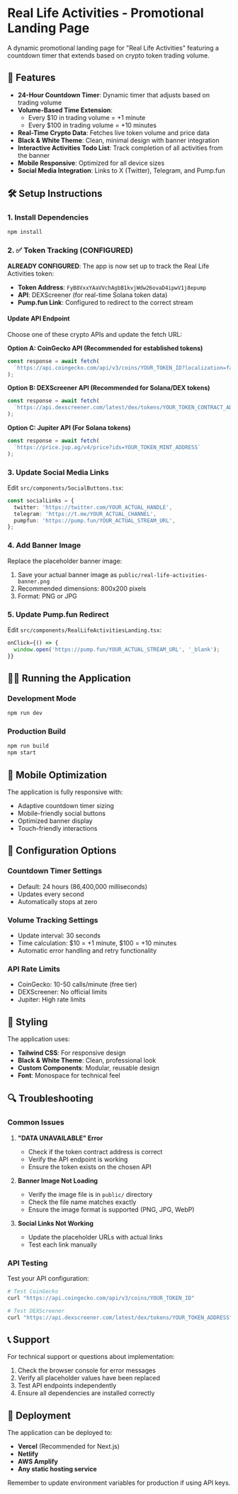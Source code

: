 # Real Life Activities - Promotional Landing Page

A dynamic promotional landing page for "Real Life Activities" featuring a countdown timer that extends based on crypto token trading volume.

## 🚀 Features

- **24-Hour Countdown Timer**: Dynamic timer that adjusts based on trading volume
- **Volume-Based Time Extension**: 
  - Every $10 in trading volume = +1 minute
  - Every $100 in trading volume = +10 minutes
- **Real-Time Crypto Data**: Fetches live token volume and price data
- **Black & White Theme**: Clean, minimal design with banner integration
- **Interactive Activities Todo List**: Track completion of all activities from the banner
- **Mobile Responsive**: Optimized for all device sizes
- **Social Media Integration**: Links to X (Twitter), Telegram, and Pump.fun

## 🛠️ Setup Instructions

### 1. Install Dependencies
```bash
npm install
```

### 2. ✅ Token Tracking (CONFIGURED)

**ALREADY CONFIGURED**: The app is now set up to track the Real Life Activities token:
- **Token Address**: `FyB8VxxYAaVVchAgbB1kvjWdw26ovaD4ipwV1j8epump`
- **API**: DEXScreener (for real-time Solana token data)
- **Pump.fun Link**: Configured to redirect to the correct stream

#### Update API Endpoint
Choose one of these crypto APIs and update the fetch URL:

**Option A: CoinGecko API (Recommended for established tokens)**
```typescript
const response = await fetch(
  `https://api.coingecko.com/api/v3/coins/YOUR_TOKEN_ID?localization=false&tickers=false&market_data=true&community_data=false&developer_data=false&sparkline=false`
);
```

**Option B: DEXScreener API (Recommended for Solana/DEX tokens)**
```typescript
const response = await fetch(
  `https://api.dexscreener.com/latest/dex/tokens/YOUR_TOKEN_CONTRACT_ADDRESS`
);
```

**Option C: Jupiter API (For Solana tokens)**
```typescript
const response = await fetch(
  `https://price.jup.ag/v4/price?ids=YOUR_TOKEN_MINT_ADDRESS`
);
```

### 3. Update Social Media Links

Edit `src/components/SocialButtons.tsx`:

```typescript
const socialLinks = {
  twitter: 'https://twitter.com/YOUR_ACTUAL_HANDLE',
  telegram: 'https://t.me/YOUR_ACTUAL_CHANNEL',
  pumpfun: 'https://pump.fun/YOUR_ACTUAL_STREAM_URL',
};
```

### 4. Add Banner Image

Replace the placeholder banner image:
1. Save your actual banner image as `public/real-life-activities-banner.png`
2. Recommended dimensions: 800x200 pixels
3. Format: PNG or JPG

### 5. Update Pump.fun Redirect

Edit `src/components/RealLifeActivitiesLanding.tsx`:

```typescript
onClick={() => {
  window.open('https://pump.fun/YOUR_ACTUAL_STREAM_URL', '_blank');
}}
```

## 🏃‍♂️ Running the Application

### Development Mode
```bash
npm run dev
```

### Production Build
```bash
npm run build
npm start
```

## 📱 Mobile Optimization

The application is fully responsive with:
- Adaptive countdown timer sizing
- Mobile-friendly social buttons
- Optimized banner display
- Touch-friendly interactions

## 🔧 Configuration Options

### Countdown Timer Settings
- Default: 24 hours (86,400,000 milliseconds)
- Updates every second
- Automatically stops at zero

### Volume Tracking Settings
- Update interval: 30 seconds
- Time calculation: $10 = +1 minute, $100 = +10 minutes
- Automatic error handling and retry functionality

### API Rate Limits
- CoinGecko: 10-50 calls/minute (free tier)
- DEXScreener: No official limits
- Jupiter: High rate limits

## 🎨 Styling

The application uses:
- **Tailwind CSS**: For responsive design
- **Black & White Theme**: Clean, professional look
- **Custom Components**: Modular, reusable design
- **Font**: Monospace for technical feel

## 🔍 Troubleshooting

### Common Issues

1. **"DATA UNAVAILABLE" Error**
   - Check if the token contract address is correct
   - Verify the API endpoint is working
   - Ensure the token exists on the chosen API

2. **Banner Image Not Loading**
   - Verify the image file is in `public/` directory
   - Check the file name matches exactly
   - Ensure the image format is supported (PNG, JPG, WebP)

3. **Social Links Not Working**
   - Update the placeholder URLs with actual links
   - Test each link manually

### API Testing

Test your API configuration:
```bash
# Test CoinGecko
curl "https://api.coingecko.com/api/v3/coins/YOUR_TOKEN_ID"

# Test DEXScreener
curl "https://api.dexscreener.com/latest/dex/tokens/YOUR_TOKEN_ADDRESS"
```

## 📞 Support

For technical support or questions about implementation:
1. Check the browser console for error messages
2. Verify all placeholder values have been replaced
3. Test API endpoints independently
4. Ensure all dependencies are installed correctly

## 🚀 Deployment

The application can be deployed to:
- **Vercel** (Recommended for Next.js)
- **Netlify**
- **AWS Amplify**
- **Any static hosting service**

Remember to update environment variables for production if using API keys.
